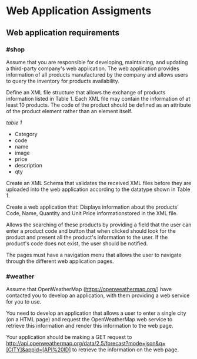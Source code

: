 # Web Application Assigments
## Web application requirements

### #shop
Assume that you are responsible for developing, maintaining, and updating a third-party company's
web application. The web application provides information of all products manufactured by the
company and allows users to query the inventory for products availability.

Define an XML file structure that allows the exchange of products information listed in Table 1.
Each XML file may contain the information of at least 10 products. The code of the product should
be defined as an attribute of the product element rather than an element itself.

*table 1*

* Category
* code
* name
* image
* price
* description
* qty

Create an XML Schema that validates the received XML files before they are uploaded into the web application according to the datatype shown in Table 1.

Create a web application that:
Displays information about the products’ Code, Name, Quantity and Unit Price informationstored in the XML file.

Allows the searching of these products by providing a field that the user can enter a product code and button that when clicked should look for the product and present all the product's information to the user. If the product's code does not exist, the user should be notified.

The pages must have a navigation menu that allows the user to navigate through the different web application pages.

### #weather
Assume that OpenWeatherMap (https://openweathermap.org/) have contacted you to develop an application, with them providing a web service for you to use.

You need to develop an application that allows a user to enter a single city (on a HTML page) and request the OpenWeatherMap web service to retrieve this information and render this information to the web page.

Your application should be making a GET request to http://api.openweathermap.org/data/2.5/forecast?mode=json&q=[CITY]&appid=[API%20ID] to retrieve the information on the web page.